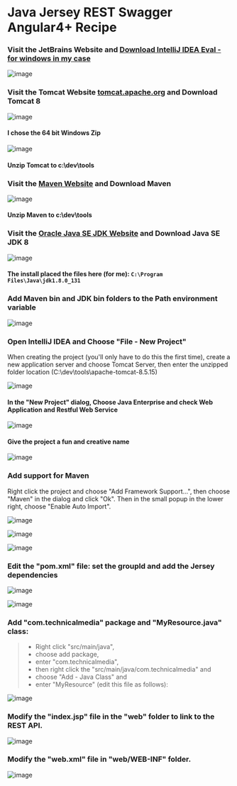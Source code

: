 # Java Jersey REST Swagger Angular4+ Recipe

### Visit the JetBrains Website and [Download IntelliJ IDEA Eval - for windows in my case](https://www.jetbrains.com/idea/download/#section=windows)

![image](https://user-images.githubusercontent.com/22680176/27458859-65b38d74-5768-11e7-8803-4aff595c5610.png)

### Visit the Tomcat Website [tomcat.apache.org](https://tomcat.apache.org/) and Download Tomcat 8

![image](https://user-images.githubusercontent.com/22680176/27458521-b686c5d8-5766-11e7-8d62-cf9ca5e6eaa7.png)

#### I chose the 64 bit Windows Zip

![image](https://user-images.githubusercontent.com/22680176/27458965-17374784-5769-11e7-880f-98a2f2374e7e.png)

#### Unzip Tomcat to c:\dev\tools

### Visit the [Maven Website](http://maven.apache.org/download.cgi) and Download Maven

![image](https://user-images.githubusercontent.com/22680176/27459513-dbf897a6-576b-11e7-8778-9b5942e23166.png)

#### Unzip Maven to c:\dev\tools

### Visit the [Oracle Java SE JDK Website](http://www.oracle.com/technetwork/java/javase/downloads/index.html) and Download Java SE JDK 8

![image](https://user-images.githubusercontent.com/22680176/27460614-57518f7e-5772-11e7-8a23-3df2506e6250.png)

#### The install placed the files here (for me): `C:\Program Files\Java\jdk1.8.0_131`

### Add Maven bin and JDK bin folders to the Path environment variable

![image](https://user-images.githubusercontent.com/22680176/27460905-1fefe29a-5774-11e7-9178-84ae2f5888df.png)

### Open IntelliJ IDEA and Choose "File - New Project"

When creating the project (you'll only have to do this the first time), create a new application server and choose Tomcat Server, then enter the unzipped folder location (C:\dev\tools\apache-tomcat-8.5.15)

![image](https://user-images.githubusercontent.com/22680176/27461694-c80c9cf8-5778-11e7-8bf4-efe5c70aaa87.png)

#### In the "New Project" dialog, Choose Java Enterprise and check Web Application and Restful Web Service

![image](https://user-images.githubusercontent.com/22680176/27461753-3572f292-5779-11e7-993d-c83dc590cdea.png)

#### Give the project a fun and creative name

![image](https://user-images.githubusercontent.com/22680176/27461788-64cae860-5779-11e7-87f5-3e3239d14965.png)

### Add support for Maven

Right click the project and choose "Add Framework Support…", then choose "Maven" in the dialog and click "Ok".  Then in the small popup in the lower right,  choose "Enable Auto Import".

![image](https://user-images.githubusercontent.com/22680176/27461813-9c6fcf74-5779-11e7-8f07-6669baf85949.png)

![image](https://user-images.githubusercontent.com/22680176/27461865-e8cc2336-5779-11e7-9591-e56d592300f1.png)

![image](https://user-images.githubusercontent.com/22680176/27461879-009eb44c-577a-11e7-8782-2322fc217a02.png)

### Edit the "pom.xml" file: set the groupId and add the Jersey dependencies

![image](https://user-images.githubusercontent.com/22680176/27461909-3d43d2a6-577a-11e7-8de1-69ecf4cf4460.png)

![image](https://user-images.githubusercontent.com/22680176/27461935-59cb331a-577a-11e7-8f86-01bb39952848.png)

### Add "com.technicalmedia" package and "MyResource.java" class:

> * Right click "src/main/java", 
> * choose add package, 
> * enter "com.technicalmedia", 
> * then right click the "src/main/java/com.technicalmedia" and 
> * choose "Add - Java Class" and 
> * enter "MyResource" (edit this file as follows):

![image](https://user-images.githubusercontent.com/22680176/27461975-a0d6d660-577a-11e7-9694-e41aeeb2c346.png)

### Modify the "index.jsp" file in the "web" folder to link to the REST API.

![image](https://user-images.githubusercontent.com/22680176/27461998-c9b5502a-577a-11e7-9302-7cd5a0fe21fb.png)

### Modify the "web.xml" file in "web/WEB-INF" folder.

![image](https://user-images.githubusercontent.com/22680176/27462011-ec696b74-577a-11e7-85fb-ea4e2e7b7790.png)

